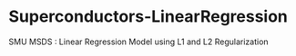 # Superconductors-LinearRegression
SMU MSDS : Linear Regression Model using L1 and L2 Regularization 
